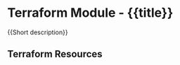 # Terraform Module - {{title}}

{{Short description}}

## Terraform Resources

<!-- BEGINNING OF PRE-COMMIT-TERRAFORM DOCS HOOK -->
<!-- END OF PRE-COMMIT-TERRAFORM DOCS HOOK -->